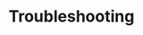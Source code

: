 ---
title: "Troubleshooting"
description: "Learn how to troubleshoot common issues in Kubernetes, including networking, storage, and application problems."
banner: "98e16360-a366-4b78-8e0a-031da07fdacb/images/exoscale-icon.svg"
weight: 4
---